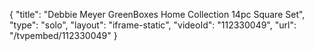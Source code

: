 {
    "title": "Debbie Meyer GreenBoxes Home Collection 14pc Square Set",
    "type": "solo",
    "layout": "iframe-static",
    "videoId": "112330049",
    "url": "\/tvpembed\/112330049"
}